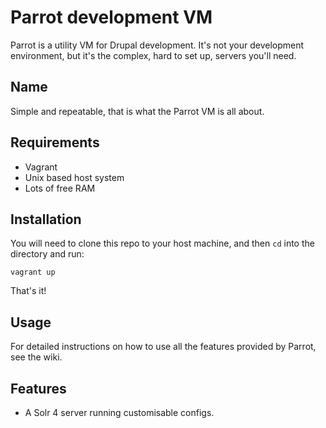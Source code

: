 Parrot development VM
=====================

Parrot is a utility VM for Drupal development. It's not your development environment,
but it's the complex, hard to set up, servers you'll need.


Name
----

Simple and repeatable, that is what the Parrot VM is all about.


Requirements
------------

* Vagrant
* Unix based host system
* Lots of free RAM


Installation
------------

You will need to clone this repo to your host machine, and then `cd` into the directory and run:

    vagrant up

That's it!


Usage
-----

For detailed instructions on how to use all the features provided by Parrot, see the wiki.


Features
--------

* A Solr 4 server running customisable configs.
